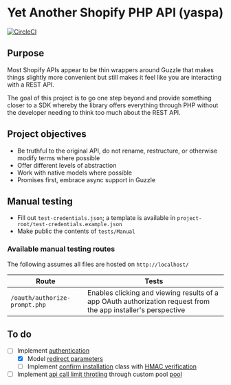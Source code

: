 # Yet Another Shopify PHP API (yaspa)

[![CircleCI](https://circleci.com/gh/paulchiu/yaspa/tree/master.svg?style=svg)](https://circleci.com/gh/paulchiu/yaspa/tree/master)

## Purpose

Most Shopify APIs appear to be thin wrappers around Guzzle that makes things
slightly more convenient but still makes it feel like you are interacting with a
REST API.

The goal of this project is to go one step beyond and provide something closer
to a SDK whereby the library offers everything through PHP without the developer
needing to think too much about the REST API.

## Project objectives

- Be truthful to the original API, do not rename, restructure, or otherwise modify terms where possible
- Offer different levels of abstraction
- Work with native models where possible
- Promises first, embrace async support in Guzzle

## Manual testing

- Fill out `test-credentials.json`; a template is available in `project-root/test-credentials.example.json`
- Make public the contents of `tests/Manual`

### Available manual testing routes

The following assumes all files are hosted on `http://localhost/`

|Route|Tests|
|-----|-----|
|`/oauth/authorize-prompt.php`|Enables clicking and viewing results of a app OAuth authorization request from the app installer's perspective|

## To do

- [ ] Implement [authentication][sauth]
    - [x] Model [redirect parameters][rparam]
    - [ ] Implement [confirm installation][cinst] class with [HMAC verification][hmac]
- [ ] Implement [api call limit throtling][acl] through custom pool [pool][gpool]

[sauth]: https://help.shopify.com/api/getting-started/authentication
[acl]: https://help.shopify.com/api/getting-started/api-call-limit
[gpool]: http://docs.guzzlephp.org/en/stable/quickstart.html#concurrent-requests
[rparam]: https://help.shopify.com/api/getting-started/authentication/oauth#verification
[cinst]: https://help.shopify.com/api/getting-started/authentication/oauth#step-3-confirm-installation
[hmac]: http://php.net/manual/en/function.hash-hmac.php
